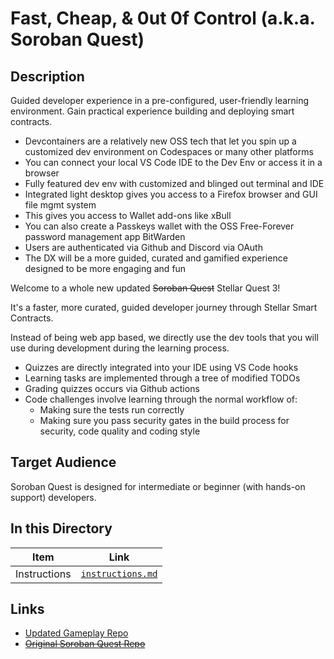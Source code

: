 # Fast, Cheap, & 0ut 0f Control (a.k.a. Soroban Quest)

## Description

Guided developer experience in a pre-configured, user-friendly learning environment. Gain practical experience building and deploying smart contracts.

- Devcontainers are a relatively new OSS tech that let you spin up a customized dev environment on Codespaces or many
  other platforms
- You can connect your local VS Code IDE to the Dev Env or access it in a browser
- Fully featured dev env with customized and blinged out terminal and IDE
- Integrated light desktop gives you access to a Firefox browser and GUI file mgmt system
- This gives you access to Wallet add-ons like xBull
- You can also create a Passkeys wallet with the OSS Free-Forever password management app BitWarden
- Users are authenticated via Github and Discord via OAuth
- The DX will be a more guided, curated and gamified experience designed to be more engaging and fun

Welcome to a whole new updated ~~Soroban Quest~~ Stellar Quest 3!

It's a faster, more curated, guided developer journey through Stellar Smart Contracts.

Instead of being web app based, we directly use the dev tools that you will use during development during the learning process.

- Quizzes are directly integrated into your IDE using VS Code hooks
- Learning tasks are implemented through a tree of modified TODOs
- Grading quizzes occurs via Github actions
- Code challenges involve learning through the normal workflow of:
  - Making sure the tests run correctly
  - Making sure you pass security gates in the build process for security, code quality and coding style

## Target Audience

Soroban Quest is designed for intermediate or beginner (with hands-on support) developers.

## In this Directory

| Item         | Link                                   |
| ------------ | -------------------------------------- |
| Instructions | [`instructions.md`](./instructions.md) |

## Links

- [Updated Gameplay Repo](https://github.com/anataliocs/soroban-quest)
- [~~Original Soroban Quest Repo~~](https://fastcheapandoutofcontrol.com/tutorial#quest-list)
